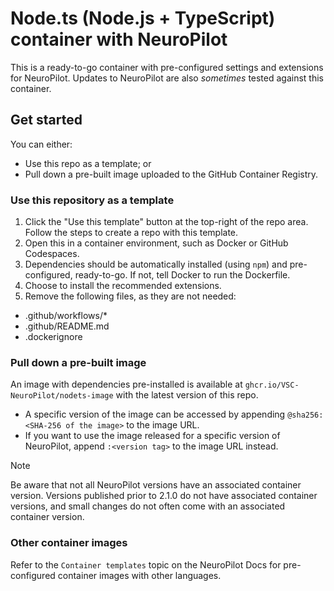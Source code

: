 # Node.ts (Node.js + TypeScript) container with NeuroPilot

This is a ready-to-go container with pre-configured settings and extensions for NeuroPilot.
Updates to NeuroPilot are also *sometimes* tested against this container.

## Get started

You can either:

- Use this repo as a template; or
- Pull down a pre-built image uploaded to the GitHub Container Registry.

### Use this repository as a template

1. Click the "Use this template" button at the top-right of the repo area. Follow the steps to create a repo with this template.
2. Open this in a container environment, such as Docker or GitHub Codespaces.
3. Dependencies should be automatically installed (using `npm`) and pre-configured, ready-to-go. If not, tell Docker to run the Dockerfile. <!-- todo: instructions -->
4. Choose to install the recommended extensions.
5. Remove the following files, as they are not needed:

- .github/workflows/*
- .github/README.md
- .dockerignore

### Pull down a pre-built image

An image with dependencies pre-installed is available at `ghcr.io/VSC-NeuroPilot/nodets-image` with the latest version of this repo.

- A specific version of the image can be accessed by appending `@sha256:<SHA-256 of the image>` to the image URL.
- If you want to use the image released for a specific version of NeuroPilot, append `:<version tag>` to the image URL instead.

> [!Note]
> Be aware that not all NeuroPilot versions have an associated container version. Versions published prior to 2.1.0 do not have associated container versions, and small changes do not often come with an associated container version.

### Other container images

Refer to the `Container templates` topic on the NeuroPilot Docs for pre-configured container images with other languages.
